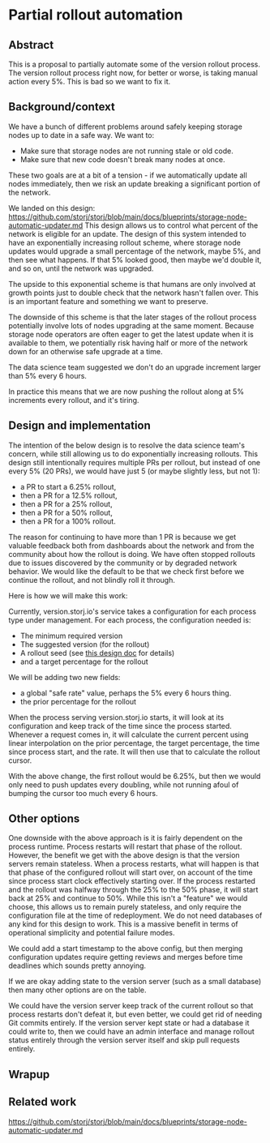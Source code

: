 # Partial rollout automation

## Abstract

This is a proposal to partially automate some of the version rollout process.
The version rollout process right now, for better or worse, is taking manual
action every 5%. This is bad so we want to fix it.

## Background/context

We have a bunch of different problems around safely keeping storage nodes
up to date in a safe way. We want to:

 * Make sure that storage nodes are not running stale or old code.
 * Make sure that new code doesn't break many nodes at once.

These two goals are at a bit of a tension - if we automatically update all nodes
immediately, then we risk an update breaking a significant portion of the
network.

We landed on this design:
https://github.com/storj/storj/blob/main/docs/blueprints/storage-node-automatic-updater.md
This design allows us to control what percent of the network is eligible for an
update. The design of this system intended to have an exponentially increasing
rollout scheme, where storage node updates would upgrade a small percentage
of the network, maybe 5%, and then see what happens. If that 5% looked good,
then maybe we'd double it, and so on, until the network was upgraded.

The upside to this exponential scheme is that humans are only involved at growth
points just to double check that the network hasn't fallen over. This is an
important feature and something we want to preserve.

The downside of this scheme is that the later stages of the rollout process
potentially involve lots of nodes upgrading at the same moment. Because storage
node operators are often eager to get the latest update when it is available
to them, we potentially risk having half or more of the network down for an
otherwise safe upgrade at a time.

The data science team suggested we don't do an upgrade increment larger than 5%
every 6 hours.

In practice this means that we are now pushing the rollout along at 5%
increments every rollout, and it's tiring.

## Design and implementation

The intention of the below design is to resolve the data science team's
concern, while still allowing us to do exponentially increasing rollouts.
This design still intentionally requires multiple PRs per rollout, but
instead of one every 5% (20 PRs), we would have just 5 (or maybe
slightly less, but not 1):

 * a PR to start a 6.25% rollout,
 * then a PR for a 12.5% rollout,
 * then a PR for a 25% rollout,
 * then a PR for a 50% rollout,
 * then a PR for a 100% rollout.

The reason for continuing to have more than 1 PR is because we get
valuable feedback both from dashboards about the network and from
the community about how the rollout is doing. We have often stopped
rollouts due to issues discovered by the community or by degraded network
behavior. We would like the default to be that we check first before
we continue the rollout, and not blindly roll it through.

Here is how we will make this work:

Currently, version.storj.io's service takes a configuration for each process
type under management. For each process, the configuration needed is:

 * The minimum required version
 * The suggested version (for the rollout)
 * A rollout seed (see [this design doc](https://github.com/storj/storj/blob/main/docs/blueprints/storage-node-automatic-updater.md) for details)
 * and a target percentage for the rollout

We will be adding two new fields:

 * a global "safe rate" value, perhaps the 5% every 6 hours thing.
 * the prior percentage for the rollout

When the process serving version.storj.io starts, it will look at its configuration
and keep track of the time since the process started. Whenever a request comes in,
it will calculate the current percent using linear interpolation on the prior
percentage, the target percentage, the time since process start, and the rate.
It will then use that to calculate the rollout cursor.

With the above change, the first rollout would be 6.25%, but
then we would only need to push updates every doubling, while not running afoul
of bumping the cursor too much every 6 hours.

## Other options

One downside with the above approach is it is fairly dependent on the process
runtime. Process restarts will restart that phase of the rollout. However,
the benefit we get with the above design is that the version servers remain
stateless. When a process restarts, what will happen is that that phase of the
configured rollout will start over, on account of the time since process start
clock effectively starting over. If the process restarted and the rollout was
halfway through the 25% to the 50% phase, it will start back at 25% and continue
to 50%. While this isn't a "feature" we would choose, this allows us to remain
purely stateless, and only require the configuration file at the time of 
redeployment. We do not need databases of any kind for this design to work. 
This is a massive benefit in terms of operational simplicity and potential
failure modes.

We could add a start timestamp to the above config, but then merging
configuration updates require getting reviews and merges before time deadlines
which sounds pretty annoying.

If we are okay adding state to the version server (such as a small database)
then many other options are on the table.

We could have the version server keep track of the current rollout so that
process restarts don't defeat it, but even better, we could get rid of needing
Git commits entirely. If the version server kept state or had a database it
could write to, then we could have an admin interface and manage rollout
status entirely through the version server itself and skip pull requests
entirely.

## Wrapup

## Related work

https://github.com/storj/storj/blob/main/docs/blueprints/storage-node-automatic-updater.md
